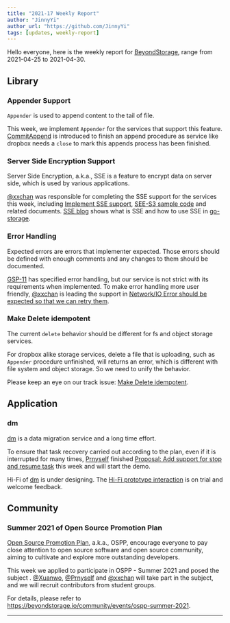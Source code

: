 ```yaml
---
title: "2021-17 Weekly Report"
author: "JinnyYi"
author_url: "https://github.com/JinnyYi"
tags: [updates, weekly-report]
---
```


Hello everyone, here is the weekly report for [BeyondStorage](https://beyondstorage.io), range from 2021-04-25 to 2021-04-30.

## Library

### Appender Support

`Appender` is used to append content to the tail of file.

This week, we implement `Appender` for the services that support this feature. [CommitAppend](https://github.com/beyondstorage/specs/blob/master/rfcs/0-commit-append.md) is introduced to finish an append procedure as service like dropbox needs a `close` to mark this appends process has been finished.

### Server Side Encryption Support

Server Side Encryption, a.k.a., SSE is a feature to encrypt data on server side, which is used by various applications. 

 [@xxchan](https://github.com/xxchan) was responsible for completing the SSE support for the services this week, including [Implement SSE support](https://github.com/beyondstorage/go-storage/issues/523), [SEE-S3 sample code](https://github.com/beyondstorage/go-storage-example/blob/master/sse_s3.go) and related documents. [SSE blog](https://beyondstorage.io/blog/2021/04/27/sse) shows what is SSE and how to use SSE in [go-storage].

### Error Handling

Expected errors are errors that implementer expected. Those errors should be defined with enough comments and any changes to them should be documented. 

[GSP-11](https://github.com/beyondstorage/specs/blob/master/rfcs/11-error-handling.md) has specified error handling, but our service is not strict with its requirements when implemented. To make error handling more user friendly, [@xxchan](https://github.com/xxchan) is leading the support in [Network/IO Error should be expected so that we can retry them](https://github.com/beyondstorage/go-storage/issues/145). 

### Make Delete idempotent

The current `delete` behavior should be different for fs and object storage services. 

For dropbox alike storage services, delete a file that is uploading, such as `Appender` procedure unfinished, will returns an error, which is different with file system and object storage. So we need to unify the behavior.

Please keep an eye on our track issue: [Make Delete idempotent](https://github.com/beyondstorage/go-storage/issues/551).

## Application

### dm

[dm] is a data migration service and a long time effort.

To ensure that task recovery carried out according to the plan, even if it is interrupted for many times, [Prnyself](https://github.com/Prnyself) finished [Proposal: Add support for stop and resume task](https://hackmd.io/@lance-ren/BJM1e2fw_) this week and will start the demo.

Hi-Fi  of [dm] is under designing. The [Hi-Fi prototype interaction](https://www.figma.com/proto/tZBW1fMDLlcdFpaHJYih9B/Data-Migration-Prototype?page-id=1060%3A51&node-id=1060%3A14951&viewport=3370%2C1130%2C0.125&scaling=min-zoom) is on trial and welcome feedback.

## Community

### Summer 2021 of Open Source Promotion Plan

[Open Source Promotion Plan](https://summer.iscas.ac.cn/), a.k.a., OSPP, encourage everyone to pay close attention to open source software and open source community, aiming to cultivate and explore more outstanding developers.

This week we applied to participate in OSPP - Summer 2021 and posed the subject . [@Xuanwo](https://github.com/Xuanwo), [@Prnyself](https://github.com/Prnyself) and [@xxchan](https://github.com/xxchan) will take part in the subject, and we will recruit contributors from student groups.

For details, please refer to <https://beyondstorage.io/community/events/ospp-summer-2021>.

---

[go-storage]: https://github.com/beyondstorage/go-storage
[dm]: https://github.com/beyondstorage/dm
